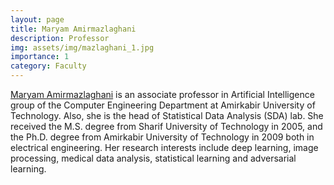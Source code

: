 ```yaml
---
layout: page
title: Maryam Amirmazlaghani
description: Professor
img: assets/img/mazlaghani_1.jpg
importance: 1
category: Faculty
---
```


[Maryam Amirmazlaghani](https://aut.ac.ir/cv/2296/MARYAM-AMIR-MAZLAGHANI?slc_lang=en&&cv=2296&mod=scv) is an associate professor in Artificial Intelligence group of the Computer Engineering Department at Amirkabir University of Technology. Also, she is the head of Statistical Data Analysis (SDA) lab. She received the M.S. degree from Sharif University of Technology in 2005, and the Ph.D. degree from Amirkabir University of Technology in 2009 both in electrical engineering. Her research interests include deep learning, image processing, medical data analysis, statistical learning and adversarial learning.
